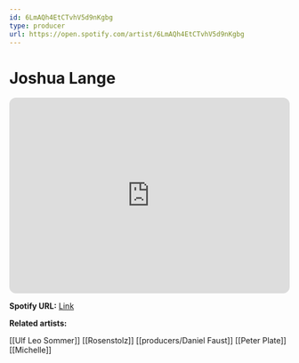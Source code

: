 ```yaml
---
id: 6LmAQh4EtCTvhV5d9nKgbg
type: producer
url: https://open.spotify.com/artist/6LmAQh4EtCTvhV5d9nKgbg
---
```

# Joshua Lange

<iframe style="border-radius:12px" src="https://open.spotify.com/embed/artist/6LmAQh4EtCTvhV5d9nKgbg" width="100%" height="352" frameBorder="0" allowfullscreen="" allow="autoplay; clipboard-write; encrypted-media; fullscreen; picture-in-picture" loading="lazy"></iframe>

**Spotify URL:** [Link](https://open.spotify.com/artist/6LmAQh4EtCTvhV5d9nKgbg)

**Related artists:**

[[Ulf Leo Sommer]]
[[Rosenstolz]]
[[producers/Daniel Faust]]
[[Peter Plate]]
[[Michelle]]
